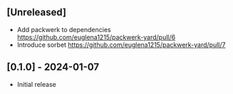 ## [Unreleased]

- Add packwerk to dependencies https://github.com/euglena1215/packwerk-yard/pull/6
- Introduce sorbet https://github.com/euglena1215/packwerk-yard/pull/7

## [0.1.0] - 2024-01-07

- Initial release
